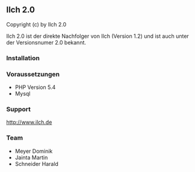 ## Ilch 2.0

Copyright (c) by Ilch 2.0

Ilch 2.0 ist der direkte Nachfolger von Ilch (Version 1.2) und ist auch unter der Versionsnumer 2.0 bekannt.

### Installation

### Voraussetzungen
- PHP Version 5.4
- Mysql

### Support
http://www.ilch.de

### Team
- Meyer Dominik
- Jainta Martin
- Schneider Harald